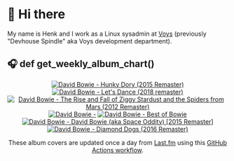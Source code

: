 # 👋 Hi there

My name is Henk and I work as a Linux sysadmin at <a href="https://www.voys.co/about/">Voys</a> (previously "Devhouse Spindle" aka Voys development department).

## 🎧 def get_weekly_album_chart()
<!-- lastfm -->
<p align="center"><a href="https://www.last.fm/music/David+Bowie/Hunky+Dory+(2015+Remaster)"><img src="https://lastfm.freetls.fastly.net/i/u/64s/7d0d755a67cfa8d7653a1ea0b52178a1.png" title="David Bowie - Hunky Dory (2015 Remaster)"></a> <a href="https://www.last.fm/music/David+Bowie/Let%27s+Dance+(2018+remaster)"><img src="https://lastfm.freetls.fastly.net/i/u/64s/8e659d51c3695fa082b543fc4facfb50.jpg" title="David Bowie - Let's Dance (2018 remaster)"></a> <a href="https://www.last.fm/music/David+Bowie/The+Rise+and+Fall+of+Ziggy+Stardust+and+the+Spiders+from+Mars+(2012+Remaster)"><img src="https://lastfm.freetls.fastly.net/i/u/64s/781be87e74355cc5cb8db5a5442f7de9.jpg" title="David Bowie - The Rise and Fall of Ziggy Stardust and the Spiders from Mars (2012 Remaster)"></a> <a href="https://www.last.fm/music/David+Bowie/%22Heroes%22+(2017+remaster)"><img src="https://lastfm.freetls.fastly.net/i/u/64s/c8b1798abf4f517c0bb53e198df3a7b4.jpg" title="David Bowie - "Heroes" (2017 remaster)"></a> <a href="https://www.last.fm/music/David+Bowie/Best+of+Bowie"><img src="https://lastfm.freetls.fastly.net/i/u/64s/ddbef24ddf79302be4c79d6cdc9f77e1.png" title="David Bowie - Best of Bowie"></a> <a href="https://www.last.fm/music/David+Bowie/David+Bowie+(aka+Space+Oddity)+%5B2015+Remaster%5D"><img src="https://lastfm.freetls.fastly.net/i/u/64s/06077338206904418e0aa0b343705935.jpg" title="David Bowie - David Bowie (aka Space Oddity) [2015 Remaster]"></a> <a href="https://www.last.fm/music/David+Bowie/Diamond+Dogs+(2016+Remaster)"><img src="https://lastfm.freetls.fastly.net/i/u/64s/727e24d489decd5352e46ddc9c1e84e2.jpg" title="David Bowie - Diamond Dogs (2016 Remaster)"></a> </p>

<p align="center">These album covers are updated once a day from <a href="https://www.last.fm/user/hbokh">Last.fm</a> using this <a href="https://github.com/marketplace/actions/lastfm-to-markdown">GitHub Actions workflow</a>.</p>

